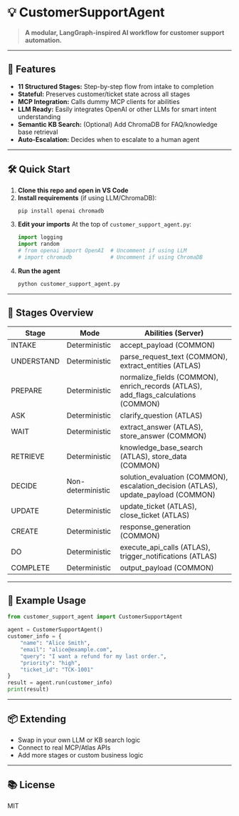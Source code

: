 
# 💡 CustomerSupportAgent

> **A modular, LangGraph-inspired AI workflow for customer support automation.**

---

## 🚀 Features
- **11 Structured Stages:** Step-by-step flow from intake to completion
- **Stateful:** Preserves customer/ticket state across all stages
- **MCP Integration:** Calls dummy MCP clients for abilities
- **LLM Ready:** Easily integrates OpenAI or other LLMs for smart intent understanding
- **Semantic KB Search:** (Optional) Add ChromaDB for FAQ/knowledge base retrieval
- **Auto-Escalation:** Decides when to escalate to a human agent

---

## 🛠️ Quick Start

1. **Clone this repo and open in VS Code**
2. **Install requirements** (if using LLM/ChromaDB):
   ```bash
   pip install openai chromadb
   ```
3. **Edit your imports**
   At the top of `customer_support_agent.py`:
   ```python
   import logging
   import random
   # from openai import OpenAI  # Uncomment if using LLM
   # import chromadb            # Uncomment if using ChromaDB
   ```
4. **Run the agent**
   ```bash
   python customer_support_agent.py
   ```

---

## 🧩 Stages Overview
| Stage        | Mode             | Abilities (Server)                                 |
|--------------|------------------|----------------------------------------------------|
| INTAKE       | Deterministic    | accept_payload (COMMON)                            |
| UNDERSTAND   | Deterministic    | parse_request_text (COMMON), extract_entities (ATLAS) |
| PREPARE      | Deterministic    | normalize_fields (COMMON), enrich_records (ATLAS), add_flags_calculations (COMMON) |
| ASK          | Deterministic    | clarify_question (ATLAS)                           |
| WAIT         | Deterministic    | extract_answer (ATLAS), store_answer (COMMON)      |
| RETRIEVE     | Deterministic    | knowledge_base_search (ATLAS), store_data (COMMON) |
| DECIDE       | Non-deterministic| solution_evaluation (COMMON), escalation_decision (ATLAS), update_payload (COMMON) |
| UPDATE       | Deterministic    | update_ticket (ATLAS), close_ticket (ATLAS)        |
| CREATE       | Deterministic    | response_generation (COMMON)                       |
| DO           | Deterministic    | execute_api_calls (ATLAS), trigger_notifications (ATLAS) |
| COMPLETE     | Deterministic    | output_payload (COMMON)                            |

---

## 📝 Example Usage
```python
from customer_support_agent import CustomerSupportAgent

agent = CustomerSupportAgent()
customer_info = {
    "name": "Alice Smith",
    "email": "alice@example.com",
    "query": "I want a refund for my last order.",
    "priority": "high",
    "ticket_id": "TCK-1001"
}
result = agent.run(customer_info)
print(result)
```

---

## 📦 Extending
- Swap in your own LLM or KB search logic
- Connect to real MCP/Atlas APIs
- Add more stages or custom business logic

---

## 📚 License
MIT
